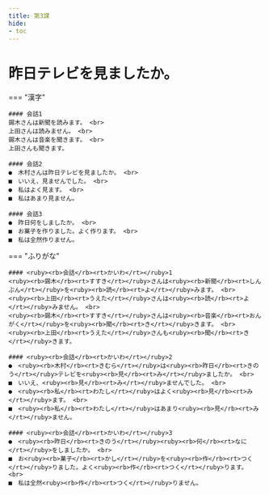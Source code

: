 ```yaml
---
title: 第3課
hide:
- toc
---
```


昨日テレビを見ましたか。
===

=== "漢字"

    #### 会話1
    錫木さんは新聞を読みます。 <br>
    上田さんは読みません。 <br>
    錫木さんは音楽を聞きます。 <br>
    上田さんも聞きます。
    
    #### 会話2
    ●　木村さんは昨日テレビを見ましたか。 <br>
    ■　いいえ、見ませんでした。 <br>
    ●　私はよく見ます。 <br>
    ■　私はあまり見ません。
    
    #### 会話3
    ●　昨日何をしましたか。 <br>
    ■　お菓子を作りました。よく作ります。 <br>
    ■　私は全然作りません。

=== "ふりがな"

    #### <ruby><rb>会話</rb><rt>かいわ</rt></ruby>1
    <ruby><rb>錫木</rb><rt>すすき</rt></ruby>さんは<ruby><rb>新聞</rb><rt>しんぶん</rt></ruby>を<ruby><rb>読</rb><rt>よ</rt></ruby>みます。 <br>
    <ruby><rb>上田</rb><rt>うえた</rt></ruby>さんは<ruby><rb>読</rb><rt>よ</rt></ruby>みません。 <br>
    <ruby><rb>錫木</rb><rt>すすき</rt></ruby>さんは<ruby><rb>音楽</rb><rt>おんがく</rt></ruby>を<ruby><rb>聞</rb><rt>き</rt></ruby>きます。 <br>
    <ruby><rb>上田</rb><rt>うえた</rt></ruby>さんも<ruby><rb>聞</rb><rt>き</rt></ruby>きます。
    
    #### <ruby><rb>会話</rb><rt>かいわ</rt></ruby>2
    ●　<ruby><rb>木村</rb><rt>きむら</rt></ruby>は<ruby><rb>昨日</rb><rt>きのう</rt></ruby>テレビを<ruby><rb>見</rb><rt>み</rt></ruby>ましたか。 <br>
    ■　いいえ、<ruby><rb>見</rb><rt>み</rt></ruby>ませんでした。 <br>
    ●　<ruby><rb>私</rb><rt>わたし</rt></ruby>はよく<ruby><rb>見</rb><rt>み</rt></ruby>ます。 <br>
    ■　<ruby><rb>私</rb><rt>わたし</rt></ruby>はあまり<ruby><rb>見</rb><rt>み</rt></ruby>ません。
    
    #### <ruby><rb>会話</rb><rt>かいわ</rt></ruby>3
    ●　<ruby><rb>昨日</rb><rt>きのう</rt></ruby><ruby><rb>何</rb><rt>なに</rt></ruby>をしましたか。 <br>
    ■　お<ruby><rb>菓子</rb><rt>かし</rt></ruby>を<ruby><rb>作</rb><rt>つく</rt></ruby>りました。よく<ruby><rb>作</rb><rt>つく</rt></ruby>ります。 <br>
    ■　私は全然<ruby><rb>作</rb><rt>つく</rt></ruby>りません。
